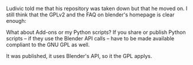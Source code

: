 Ludivic told me that his repository was taken down but that he moved on. I still think that the GPLv2 and the FAQ on blender's
homepage is clear enough:

What about Add-ons or my Python scripts?
If you share or publish Python scripts – if they use the Blender API calls – have to be made
available compliant to the GNU GPL as well.

It was published, it uses Blender's API, so it the GPL applys.
